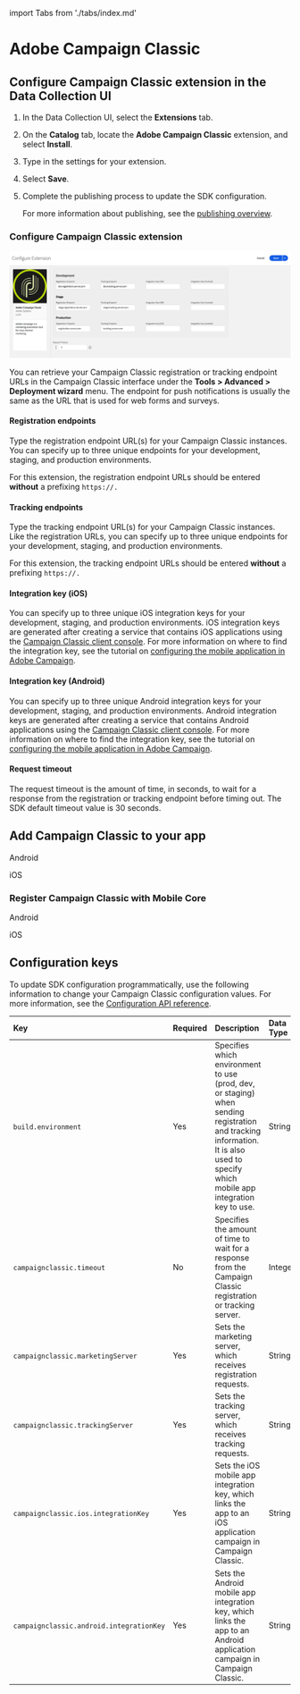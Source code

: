 import Tabs from './tabs/index.md'

# Adobe Campaign Classic

## Configure Campaign Classic extension in the Data Collection UI

1. In the Data Collection UI, select the **Extensions** tab.
2. On the **Catalog** tab, locate the **Adobe Campaign Classic** extension, and select **Install**.
3. Type in the settings for your extension.
4. Select **Save**.
5. Complete the publishing process to update the SDK configuration.

   For more information about publishing, see the [publishing overview](https://experienceleague.adobe.com/docs/launch/using/publish/overview.html).

### Configure Campaign Classic extension

![Configuring the Campaign Classic extension](./assets/index/configure.png)

<InlineAlert variant="info" slots="text"/>

You can retrieve your Campaign Classic registration or tracking endpoint URLs in the Campaign Classic interface under the **Tools > Advanced > Deployment wizard** menu. The endpoint for push notifications is usually the same as the URL that is used for web forms and surveys.

#### Registration endpoints

Type the registration endpoint URL(s) for your Campaign Classic instances. You can specify up to three unique endpoints for your development, staging, and production environments.

<InlineAlert variant="warning" slots="text"/>

For this extension, the registration endpoint URLs should be entered **without** a prefixing `https://.`

#### Tracking endpoints

Type the tracking endpoint URL(s) for your Campaign Classic instances. Like the registration URLs, you can specify up to three unique endpoints for your development, staging, and production environments.

<InlineAlert variant="warning" slots="text"/>

For this extension, the tracking endpoint URLs should be entered **without** a prefixing `https://.`

#### Integration key (iOS)

You can specify up to three unique iOS integration keys for your development, staging, and production environments. iOS integration keys are generated after creating a service that contains iOS applications using the [Campaign Classic client console](https://experienceleague.adobe.com/docs/campaign-classic/using/installing-campaign-classic/connect-to-campaign/installing-the-client-console.html). For more information on where to find the integration key, see the tutorial on [configuring the mobile application in Adobe Campaign](https://experienceleague.adobe.com/docs/campaign-classic/using/sending-messages/sending-push-notifications/configure-the-mobile-app/configuring-the-mobile-application.html).

#### Integration key (Android)

You can specify up to three unique Android integration keys for your development, staging, and production environments. Android integration keys are generated after creating a service that contains Android applications using the [Campaign Classic client console](https://experienceleague.adobe.com/docs/campaign-classic/using/installing-campaign-classic/connect-to-campaign/installing-the-client-console.html). For more information on where to find the integration key, see the tutorial on [configuring the mobile application in Adobe Campaign](https://experienceleague.adobe.com/docs/campaign-classic/using/sending-messages/sending-push-notifications/configure-the-mobile-app/configuring-the-mobile-application-android.html).

#### Request timeout

The request timeout is the amount of time, in seconds, to wait for a response from the registration or tracking endpoint before timing out. The SDK default timeout value is 30 seconds.

## Add Campaign Classic to your app

<TabsBlock orientation="horizontal" slots="heading, content" repeat="2"/>

Android

<Tabs query="platform=android&task=add"/>

iOS

<Tabs query="platform=ios&task=add"/>

### Register Campaign Classic with Mobile Core

<TabsBlock orientation="horizontal" slots="heading, content" repeat="2"/>

Android

<Tabs query="platform=android&task=register"/>

iOS

<Tabs query="platform=ios&task=register"/>

## Configuration keys

To update SDK configuration programmatically, use the following information to change your Campaign Classic configuration values. For more information, see the [Configuration API reference](../mobile-core/configuration/api-reference.md).

| Key | Required | Description | Data Type |
| :--- | :--- | :--- | :--- |
| `build.environment` | Yes | Specifies which environment to use (prod, dev, or staging) when sending registration and tracking information. It is also used to specify which mobile app integration key to use. | String |
| `campaignclassic.timeout` | No | Specifies the amount of time to wait for a response from the Campaign Classic registration or tracking server. | Integer |
| `campaignclassic.marketingServer` | Yes | Sets the marketing server, which receives registration requests. | String |
| `campaignclassic.trackingServer` | Yes | Sets the tracking server, which receives tracking requests. | String |
| `campaignclassic.ios.integrationKey` | Yes | Sets the iOS mobile app integration key, which links the app to an iOS application campaign in Campaign Classic. | String |
| `campaignclassic.android.integrationKey` | Yes | Sets the Android mobile app integration key, which links the app to an Android application campaign in Campaign Classic. | String |